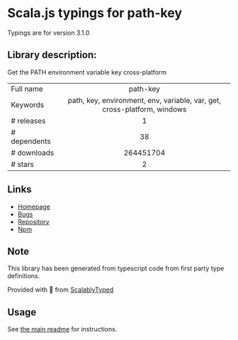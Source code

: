 
# Scala.js typings for path-key

Typings are for version 3.1.0

## Library description:
Get the PATH environment variable key cross-platform

|                    |                 |
| ------------------ | :-------------: |
| Full name          | path-key |
| Keywords           | path, key, environment, env, variable, var, get, cross-platform, windows |
| # releases         | 1 |
| # dependents       | 38 |
| # downloads        | 264451704 |
| # stars            | 2 |

## Links
- [Homepage](https://github.com/sindresorhus/path-key#readme)
- [Bugs](https://github.com/sindresorhus/path-key/issues)
- [Repository](https://github.com/sindresorhus/path-key)
- [Npm](https://www.npmjs.com/package/path-key)
    


## Note
This library has been generated from typescript code from first party type definitions.

Provided with :purple_heart: from [ScalablyTyped](https://github.com/oyvindberg/ScalablyTyped)

## Usage
See [the main readme](../../readme.md) for instructions.


